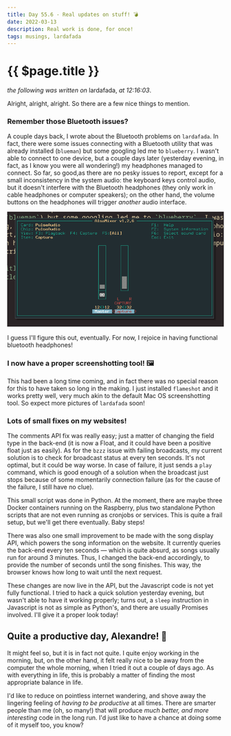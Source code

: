 ```yaml
---
title: Day 55.6 - Real updates on stuff! 💣 
date: 2022-03-13
description: Real work is done, for once!
tags: musings, lardafada
---
```


# {{ $page.title }}

*the following was written on* lardafada, *at 12:16:03*.

Alright, alright, alright. So there are a few nice things to mention.

### Remember those Bluetooth issues?

A couple days back, I wrote about the Bluetooth problems on `lardafada`. In fact, there were some issues connecting with a Bluetooth utility that was already installed (`blueman`) but some googling led me to `blueberry`. I wasn't able to connect to one device, but a couple days later (yesterday evening, in fact, as I know you were all wondering!) my headphones managed to connect. So far, so good,as there are no pesky issues to report, except for a small inconsistency in the system audio: the keyboard keys control audio, but it doesn't interfere with the Bluetooth headphones (they only work in cable headphones or computer speakers); on the other hand, the volume buttons on the headphones will trigger *another* audio interface. 

![a screenie of the audio mixer](./031322_audio.png)

I guess I'll figure this out, eventually. For now, I rejoice in having functional bluetooth headphones!

### I now have a proper screenshotting tool! 🖼️

This had been a long time coming, and in fact there was no special reason for this to have taken so long in the making. I just installed `flameshot` and it works pretty well, very much akin to the default Mac OS screenshotting tool. So expect more pictures of `lardafada` soon!

### Lots of small fixes on my websites!

The comments API fix was really easy; just a matter of changing the field type in the back-end (it is now a Float, and it could have been a positive float just as easily). As for the `bzzz` issue with failing broadcasts, my current solution is to check for broadcast status at every ten seconds. It's not optimal, but it could be way worse. In case of failure, it just sends a `play` command, which is good enough of a solution when the broadcast just stops because of some momentarily connection failure (as for the cause of the failure, I still have no clue). 

This small script was done in Python. At the moment, there are maybe three Docker containers running on the Raspberry, plus two standalone Python scripts that are not even running as cronjobs or services. This is quite a frail setup, but we'll get there eventually. Baby steps!

There was also one small improvement to be made with the song display API, which powers the song information on the website. It currently queries the back-end every ten seconds — which is quite absurd, as songs usually run for around 3 minutes. Thus, I changed the back-end accordingly, to provide the number of seconds until the song finishes. This way, the browser knows how long to wait until the next request.

These changes are now live in the API, but the Javascript code is not yet fully functional. I tried to hack a quick solution yesterday evening, but wasn't able to have it working properly; turns out, a `sleep` instruction in Javascript is not as simple as Python's, and there are usually Promises involved. I'll give it a proper look today!

## Quite a productive day, Alexandre! 🤯 

It might feel so, but it is in fact not quite. I quite enjoy working in the morning, but, on the other hand, it felt really nice to be away from the computer the whole morning, when I tried it out a couple of days ago. As with everything in life, this is probably a matter of finding the most appropriate balance in life.

I'd like to reduce on pointless internet wandering, and shove away the lingering feeling of *having to be productive* at all times. There are smarter people than me (oh, so many!) that will produce *much better, and more interesting* code in the long run. I'd just like to have a chance at doing some of it myself too, you know?

<FetchComments :title=$frontmatter.title />
<PostComments :title=$frontmatter.title />
